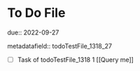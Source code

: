 # To Do File

due:: 2022-09-27

metadatafield:: todoTestFile_1318_27

- [ ] Task of todoTestFile_1318 1 [[Query me]]
